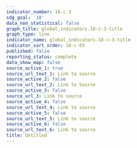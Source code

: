 ```yaml
---
indicator_number: 18.c.3
sdg_goal: '18'
data_non_statistical: false
graph_title: global_indicators.18-c-3-title
graph_type: line
indicator_name: global_indicators.18-c-3-title
indicator_sort_order: 18-c-03
published: false
reporting_status: complete
data_show_map: false
source_active_1: true
source_url_text_1: Link to source
source_active_2: false
source_url_text_2: Link to Source
source_active_3: false
source_url_3: Link to source
source_active_4: false
source_url_text_4: Link to source
source_active_5: false
source_url_text_5: Link to source
source_active_6: false
source_url_text_6: Link to source
title: Untitled
---
```

